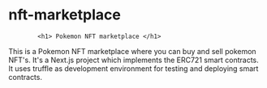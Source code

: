 # nft-marketplace

            <h1> Pokemon NFT marketplace </h1>

This is a Pokemon NFT marketplace where you can buy and sell pokemon NFT's. It's a Next.js project which implements the ERC721 smart contracts. 
It uses truffle as development environment for testing and deploying smart contracts.
